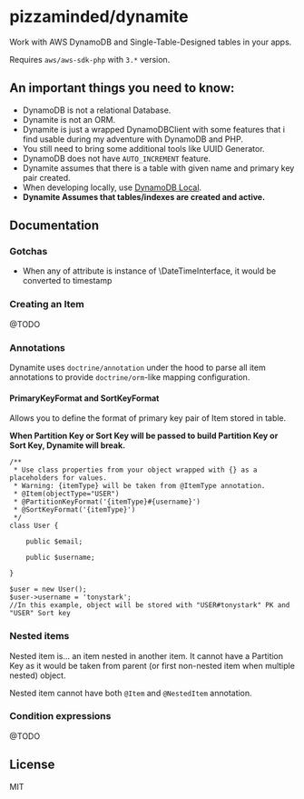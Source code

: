 # pizzaminded/dynamite

Work with AWS DynamoDB and Single-Table-Designed tables in your apps.

Requires `aws/aws-sdk-php` with `3.*` version. 

## An important things you need to know:

- DynamoDB is not a relational Database.
- Dynamite is not an ORM. 
- Dynamite is just a wrapped DynamoDBClient with some features that i find usable during my adventure with DynamoDB and PHP. 
- You still need to bring some additional tools like UUID Generator.
- DynamoDB does not have `AUTO_INCREMENT` feature. 
- Dynamite assumes that there is a table with given name and primary key pair created. 
- When developing locally, use [DynamoDB Local](https://docs.aws.amazon.com/amazondynamodb/latest/developerguide/DynamoDBLocal.html).
- **Dynamite Assumes that tables/indexes are created and active.**

## Documentation


### Gotchas
- When any of attribute is instance of \DateTimeInterface, it would be converted to timestamp

### Creating an Item

@TODO

### Annotations

Dynamite uses `doctrine/annotation` under the hood to parse all item annotations to provide `doctrine/orm`-like mapping configuration.

#### PrimaryKeyFormat and SortKeyFormat 

Allows you to define the format of primary key pair of Item stored in table.

**When Partition Key or Sort Key will be passed to build Partition Key or Sort Key, Dynamite will break.**

```
/**
 * Use class properties from your object wrapped with {} as a placeholders for values.
 * Warning: {itemType} will be taken from @ItemType annotation.
 * @Item(objectType="USER")
 * @PartitionKeyFormat('{itemType}#{username}')
 * @SortKeyFormat('{itemType}')
 */
class User {
    
    public $email;
    
    public $username;

}

$user = new User();
$user->username = 'tonystark';
//In this example, object will be stored with "USER#tonystark" PK and "USER" Sort key
```


### Nested items

Nested item is... an item nested in another item. It cannot have a Partition Key as it would be taken from parent (or first
non-nested item when multiple nested) object. 

Nested item cannot have both `@Item` and `@NestedItem` annotation.


### Condition expressions

@TODO

## License 

MIT
